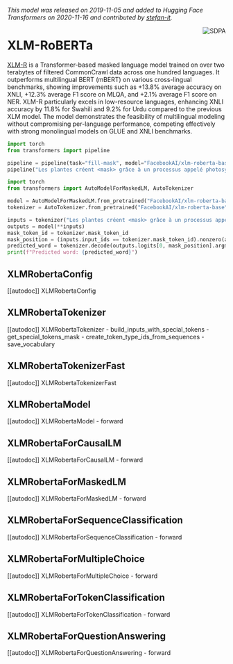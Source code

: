 <!--Copyright 2020 The HuggingFace Team. All rights reserved.

Licensed under the Apache License, Version 2.0 (the "License"); you may not use this file except in compliance with
the License. You may obtain a copy of the License at

http://www.apache.org/licenses/LICENSE-2.0

Unless required by applicable law or agreed to in writing, software distributed under the License is distributed on
an "AS IS" BASIS, WITHOUT WARRANTIES OR CONDITIONS OF ANY KIND, either express or implied. See the License for the
specific language governing permissions and limitations under the License.

⚠️ Note that this file is in Markdown but contain specific syntax for our doc-builder (similar to MDX) that may not be
rendered properly in your Markdown viewer.

-->
*This model was released on 2019-11-05 and added to Hugging Face Transformers on 2020-11-16 and contributed by [stefan-it](https://huggingface.co/stefan-it).*

<div style="float: right;">
    <div class="flex flex-wrap space-x-1">
        <img alt="SDPA" src="https://img.shields.io/badge/SDPA-DE3412?style=flat&logo=pytorch&logoColor=white">
    </div>
</div>

# XLM-RoBERTa

[XLM-R](https://huggingface.co/papers/1911.02116) is a Transformer-based masked language model trained on over two terabytes of filtered CommonCrawl data across one hundred languages. It outperforms multilingual BERT (mBERT) on various cross-lingual benchmarks, showing improvements such as +13.8% average accuracy on XNLI, +12.3% average F1 score on MLQA, and +2.1% average F1 score on NER. XLM-R particularly excels in low-resource languages, enhancing XNLI accuracy by 11.8% for Swahili and 9.2% for Urdu compared to the previous XLM model. The model demonstrates the feasibility of multilingual modeling without compromising per-language performance, competing effectively with strong monolingual models on GLUE and XNLI benchmarks.

<hfoptions id="usage">
<hfoption id="Pipeline">

```py
import torch
from transformers import pipeline

pipeline = pipeline(task="fill-mask", model="FacebookAI/xlm-roberta-base", dtype="auto")
pipeline("Les plantes créent <mask> grâce à un processus appelé photosynthèse.")
```

</hfoption>
<hfoption id="AutoModel">

```py
import torch
from transformers import AutoModelForMaskedLM, AutoTokenizer

model = AutoModelForMaskedLM.from_pretrained("FacebookAI/xlm-roberta-base", dtype="auto")
tokenizer = AutoTokenizer.from_pretrained("FacebookAI/xlm-roberta-base")

inputs = tokenizer("Les plantes créent <mask> grâce à un processus appelé photosynthèse.", return_tensors="pt")
outputs = model(**inputs)
mask_token_id = tokenizer.mask_token_id
mask_position = (inputs.input_ids == tokenizer.mask_token_id).nonzero(as_tuple=True)[1]
predicted_word = tokenizer.decode(outputs.logits[0, mask_position].argmax(dim=-1))
print(f"Predicted word: {predicted_word}")
```

</hfoption>
</hfoptions>


## XLMRobertaConfig

[[autodoc]] XLMRobertaConfig

## XLMRobertaTokenizer

[[autodoc]] XLMRobertaTokenizer
    - build_inputs_with_special_tokens
    - get_special_tokens_mask
    - create_token_type_ids_from_sequences
    - save_vocabulary

## XLMRobertaTokenizerFast

[[autodoc]] XLMRobertaTokenizerFast

## XLMRobertaModel

[[autodoc]] XLMRobertaModel
    - forward

## XLMRobertaForCausalLM

[[autodoc]] XLMRobertaForCausalLM
    - forward

## XLMRobertaForMaskedLM

[[autodoc]] XLMRobertaForMaskedLM
    - forward

## XLMRobertaForSequenceClassification

[[autodoc]] XLMRobertaForSequenceClassification
    - forward

## XLMRobertaForMultipleChoice

[[autodoc]] XLMRobertaForMultipleChoice
    - forward

## XLMRobertaForTokenClassification

[[autodoc]] XLMRobertaForTokenClassification
    - forward

## XLMRobertaForQuestionAnswering

[[autodoc]] XLMRobertaForQuestionAnswering
    - forward

